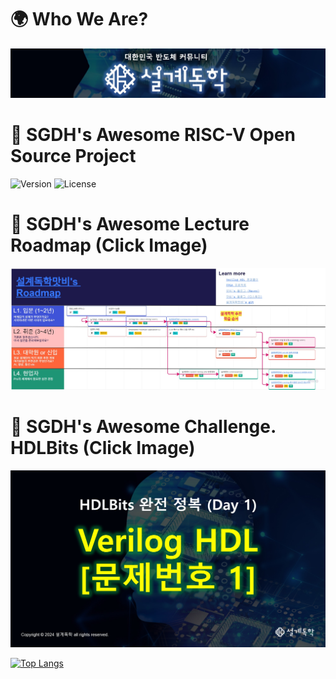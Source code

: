 # 🌍 Who We Are?
[![SGDH_Banner](../images/SGDH_Banner.jpg)](https://github.com/semisgdh)

# 🚀 SGDH's Awesome RISC-V Open Source Project 
![Version](https://img.shields.io/badge/version-1.0.0-blue)
![License](https://img.shields.io/badge/license-MIT-green)

# 📖 SGDH's Awesome Lecture Roadmap (Click Image)
[![Miro Board](../images/SGDH_Roadmap.jpg)](https://miro.com/app/board/uXjVP9MN5ws=/)

# 📖 SGDH's Awesome Challenge. HDLBits (Click Image)
[![HDLBits Challenge](../images/SGDH_LRM.jpg)](https://www.youtube.com/playlist?list=PLm4EZB3VG6zm829pwH7RfD8CXufNHxEbi)

[![Top Langs](https://github-readme-stats.vercel.app/api/top-langs/?username=matbi86&layout=compact)](https://github.com/matbi86/github-readme-stats)


<!--

**Here are some ideas to get you started:**

🙋‍♀️ A short introduction - what is your organization all about?
🌈 Contribution guidelines - how can the community get involved?
👩‍💻 Useful resources - where can the community find your docs? Is there anything else the community should know?
🍿 Fun facts - what does your team eat for breakfast?
🧙 Remember, you can do mighty things with the power of [Markdown](https://docs.github.com/github/writing-on-github/getting-started-with-writing-and-formatting-on-github/basic-writing-and-formatting-syntax)
-->
